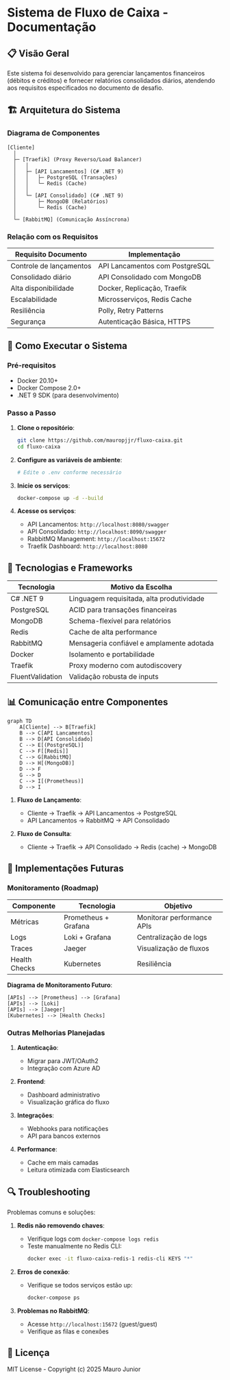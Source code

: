 # Sistema de Fluxo de Caixa - Documentação

## 📋 Visão Geral

Este sistema foi desenvolvido para gerenciar lançamentos financeiros (débitos e créditos) e fornecer relatórios consolidados diários, atendendo aos requisitos especificados no documento de desafio.

## 🏗️ Arquitetura do Sistema

### Diagrama de Componentes

```
[Cliente]
  │
  ├─ [Traefik] (Proxy Reverso/Load Balancer)
  │   │
  │   ├─ [API Lancamentos] (C# .NET 9)
  │   │   ├─ PostgreSQL (Transações)
  │   │   └─ Redis (Cache)
  │   │
  │   └─ [API Consolidado] (C# .NET 9)
  │       ├─ MongoDB (Relatórios)
  │       └─ Redis (Cache)
  │
  └─ [RabbitMQ] (Comunicação Assíncrona)
```

### Relação com os Requisitos

| Requisito Documento | Implementação |
|---------------------|---------------|
| Controle de lançamentos | API Lancamentos com PostgreSQL |
| Consolidado diário | API Consolidado com MongoDB |
| Alta disponibilidade | Docker, Replicação, Traefik |
| Escalabilidade | Microsserviços, Redis Cache |
| Resiliência | Polly, Retry Patterns |
| Segurança | Autenticação Básica, HTTPS |

## 🚀 Como Executar o Sistema

### Pré-requisitos

- Docker 20.10+
- Docker Compose 2.0+
- .NET 9 SDK (para desenvolvimento)

### Passo a Passo

1. **Clone o repositório**:
   ```bash
   git clone https://github.com/mauropjjr/fluxo-caixa.git
   cd fluxo-caixa
   ```

2. **Configure as variáveis de ambiente**:
   ```bash
   # Edite o .env conforme necessário
   ```

3. **Inicie os serviços**:
   ```bash
   docker-compose up -d --build
   ```

4. **Acesse os serviços**:

   - API Lancamentos: `http://localhost:8080/swagger`
   - API Consolidado: `http://localhost:8090/swagger`
   - RabbitMQ Management: `http://localhost:15672`
   - Traefik Dashboard: `http://localhost:8080`

## 🔧 Tecnologias e Frameworks

| Tecnologia | Motivo da Escolha |
|------------|-------------------|
| C# .NET 9 | Linguagem requisitada, alta produtividade |
| PostgreSQL | ACID para transações financeiras |
| MongoDB | Schema-flexível para relatórios |
| Redis | Cache de alta performance |
| RabbitMQ | Mensageria confiável e amplamente adotada |
| Docker | Isolamento e portabilidade |
| Traefik | Proxy moderno com autodiscovery |
| FluentValidation | Validação robusta de inputs |

## 📊 Comunicação entre Componentes

```mermaid
graph TD
    A[Cliente] --> B[Traefik]
    B --> C[API Lancamentos]
    B --> D[API Consolidado]
    C --> E[(PostgreSQL)]
    C --> F[[Redis]]
    C --> G[RabbitMQ]
    D --> H[(MongoDB)]
    D --> F
    G --> D
    C --> I[(Prometheus)]
    D --> I
```

1. **Fluxo de Lançamento**:
   - Cliente → Traefik → API Lancamentos → PostgreSQL
   - API Lancamentos → RabbitMQ → API Consolidado

2. **Fluxo de Consulta**:
   - Cliente → Traefik → API Consolidado → Redis (cache) → MongoDB

## 🚀 Implementações Futuras

### Monitoramento (Roadmap)

| Componente | Tecnologia | Objetivo |
|------------|------------|----------|
| Métricas | Prometheus + Grafana | Monitorar performance APIs |
| Logs | Loki + Grafana | Centralização de logs |
| Traces | Jaeger | Visualização de fluxos |
| Health Checks | Kubernetes | Resiliência |

**Diagrama de Monitoramento Futuro**:

```
[APIs] --> [Prometheus] --> [Grafana]
[APIs] --> [Loki]
[APIs] --> [Jaeger]
[Kubernetes] --> [Health Checks]
```

### Outras Melhorias Planejadas

1. **Autenticação**:
   - Migrar para JWT/OAuth2
   - Integração com Azure AD

2. **Frontend**:
   - Dashboard administrativo
   - Visualização gráfica do fluxo

3. **Integrações**:
   - Webhooks para notificações
   - API para bancos externos

4. **Performance**:
   - Cache em mais camadas
   - Leitura otimizada com Elasticsearch

## 🔍 Troubleshooting

Problemas comuns e soluções:

1. **Redis não removendo chaves**:
   - Verifique logs com `docker-compose logs redis`
   - Teste manualmente no Redis CLI:
     ```bash
     docker exec -it fluxo-caixa-redis-1 redis-cli KEYS "*"
     ```

2. **Erros de conexão**:
   - Verifique se todos serviços estão up:
     ```bash
     docker-compose ps
     ```

3. **Problemas no RabbitMQ**:
   - Acesse `http://localhost:15672` (guest/guest)
   - Verifique as filas e conexões

## 📄 Licença

MIT License - Copyright (c) 2025 Mauro Junior